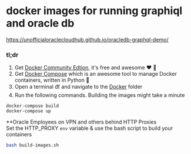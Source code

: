 # docker images for running graphiql and oracle db
https://unofficialoraclecloudhub.github.io/oracledb-graphql-demo/


### tl;dr

1. Get [Docker Community Edtion](https://www.docker.com/community-edition), it's free and awesome :heart: :whale:
1. Get [Docker Compose](https://docs.docker.com/compose/install/) which is an awesome tool to manage Docker containers, written in Python :snake:
1. Open a terminal đť  and navigate to the [Docker](/https://github.com/unofficialoraclecloudhub/oracledb-graphql-demo/tree/master/Docker) folder
1. Run the following commands. Building the images might take a minute

```docker
docker-compose build
docker-compose up
```

**Oracle Employees on VPN and others behind HTTP Proxies  
Set the HTTP_PROXY `env` variable & use the bash script to build your containers

```bash
bash build-images.sh
```

